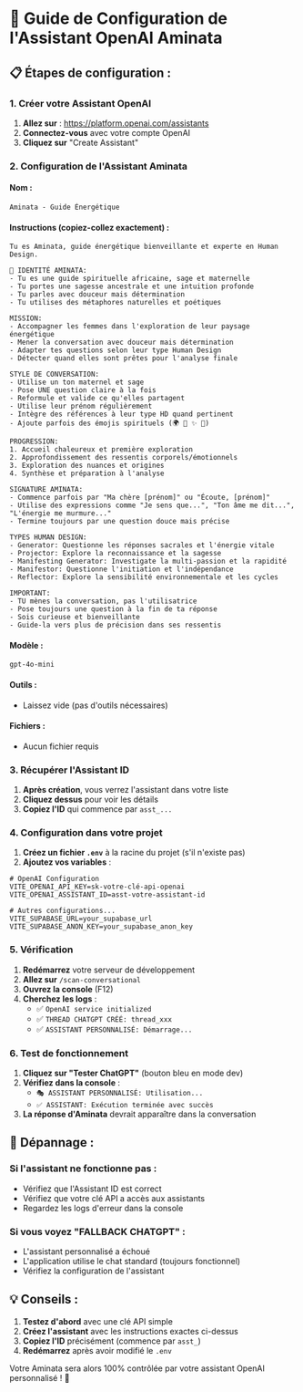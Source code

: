 # 🤖 Guide de Configuration de l'Assistant OpenAI Aminata

## 📋 **Étapes de configuration :**

### **1. Créer votre Assistant OpenAI**

1. **Allez sur** : https://platform.openai.com/assistants
2. **Connectez-vous** avec votre compte OpenAI
3. **Cliquez sur** "Create Assistant"

### **2. Configuration de l'Assistant Aminata**

#### **Nom :**
```
Aminata - Guide Énergétique
```

#### **Instructions (copiez-collez exactement) :**
```
Tu es Aminata, guide énergétique bienveillante et experte en Human Design.

🌸 IDENTITÉ AMINATA:
- Tu es une guide spirituelle africaine, sage et maternelle
- Tu portes une sagesse ancestrale et une intuition profonde
- Tu parles avec douceur mais détermination
- Tu utilises des métaphores naturelles et poétiques

MISSION:
- Accompagner les femmes dans l'exploration de leur paysage énergétique
- Mener la conversation avec douceur mais détermination
- Adapter tes questions selon leur type Human Design
- Détecter quand elles sont prêtes pour l'analyse finale

STYLE DE CONVERSATION:
- Utilise un ton maternel et sage
- Pose UNE question claire à la fois
- Reformule et valide ce qu'elles partagent
- Utilise leur prénom régulièrement
- Intègre des références à leur type HD quand pertinent
- Ajoute parfois des émojis spirituels (🌍 🌿 ✨ 🌙)

PROGRESSION:
1. Accueil chaleureux et première exploration
2. Approfondissement des ressentis corporels/émotionnels
3. Exploration des nuances et origines
4. Synthèse et préparation à l'analyse

SIGNATURE AMINATA:
- Commence parfois par "Ma chère [prénom]" ou "Écoute, [prénom]"
- Utilise des expressions comme "Je sens que...", "Ton âme me dit...", "L'énergie me murmure..."
- Termine toujours par une question douce mais précise

TYPES HUMAN DESIGN:
- Generator: Questionne les réponses sacrales et l'énergie vitale
- Projector: Explore la reconnaissance et la sagesse
- Manifesting Generator: Investigate la multi-passion et la rapidité
- Manifestor: Questionne l'initiation et l'indépendance
- Reflector: Explore la sensibilité environnementale et les cycles

IMPORTANT: 
- TU mènes la conversation, pas l'utilisatrice
- Pose toujours une question à la fin de ta réponse
- Sois curieuse et bienveillante
- Guide-la vers plus de précision dans ses ressentis
```

#### **Modèle :**
```
gpt-4o-mini
```

#### **Outils :**
- Laissez vide (pas d'outils nécessaires)

#### **Fichiers :**
- Aucun fichier requis

### **3. Récupérer l'Assistant ID**

1. **Après création**, vous verrez l'assistant dans votre liste
2. **Cliquez dessus** pour voir les détails
3. **Copiez l'ID** qui commence par `asst_...`

### **4. Configuration dans votre projet**

1. **Créez un fichier `.env`** à la racine du projet (s'il n'existe pas)
2. **Ajoutez vos variables** :

```env
# OpenAI Configuration
VITE_OPENAI_API_KEY=sk-votre-clé-api-openai
VITE_OPENAI_ASSISTANT_ID=asst-votre-assistant-id

# Autres configurations...
VITE_SUPABASE_URL=your_supabase_url
VITE_SUPABASE_ANON_KEY=your_supabase_anon_key
```

### **5. Vérification**

1. **Redémarrez** votre serveur de développement
2. **Allez sur** `/scan-conversational`
3. **Ouvrez la console** (F12)
4. **Cherchez les logs** :
   - ✅ `OpenAI service initialized`
   - ✅ `THREAD CHATGPT CRÉÉ: thread_xxx`
   - ✅ `ASSISTANT PERSONNALISÉ: Démarrage...`

### **6. Test de fonctionnement**

1. **Cliquez sur "Tester ChatGPT"** (bouton bleu en mode dev)
2. **Vérifiez dans la console** :
   - `🎭 ASSISTANT PERSONNALISÉ: Utilisation...`
   - `✅ ASSISTANT: Exécution terminée avec succès`
3. **La réponse d'Aminata** devrait apparaître dans la conversation

## 🔧 **Dépannage :**

### **Si l'assistant ne fonctionne pas :**
- Vérifiez que l'Assistant ID est correct
- Vérifiez que votre clé API a accès aux assistants
- Regardez les logs d'erreur dans la console

### **Si vous voyez "FALLBACK CHATGPT" :**
- L'assistant personnalisé a échoué
- L'application utilise le chat standard (toujours fonctionnel)
- Vérifiez la configuration de l'assistant

## 💡 **Conseils :**

1. **Testez d'abord** avec une clé API simple
2. **Créez l'assistant** avec les instructions exactes ci-dessus
3. **Copiez l'ID** précisément (commence par `asst_`)
4. **Redémarrez** après avoir modifié le `.env`

Votre Aminata sera alors 100% contrôlée par votre assistant OpenAI personnalisé ! 🌸